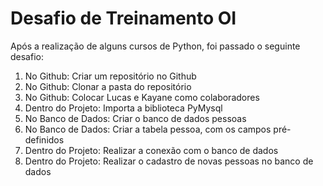 <h1>Desafio de Treinamento OI</h1>

<p>Após a realização de alguns cursos de Python, foi passado o seguinte desafio:</p>
<ol>
    <li>No Github: Criar um repositório no Github</li>
    <li>No Github: Clonar a pasta do repositório</li>
    <li>No Github: Colocar Lucas e Kayane como colaboradores</li>
    <li>Dentro do Projeto: Importa a biblioteca PyMysql</li>
    <li>No Banco de Dados: Criar o banco de dados pessoas</li>
    <li>No Banco de Dados: Criar a tabela pessoa, com os campos pré-definidos</li>
    <li>Dentro do Projeto: Realizar a conexão com o banco de dados</li>
    <li>Dentro do Projeto: Realizar o cadastro de novas pessoas no banco de dados</li>
</ol>